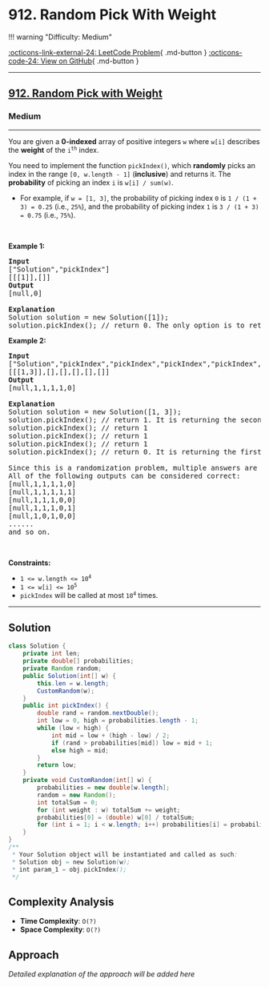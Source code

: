# 912. Random Pick With Weight

!!! warning "Difficulty: Medium"

[:octicons-link-external-24: LeetCode Problem](https://leetcode.com/problems/random-pick-with-weight/){ .md-button }
[:octicons-code-24: View on GitHub](https://github.com/RAJ8664/Leetcode/tree/master/0912-random-pick-with-weight){ .md-button }

---

<h2><a href="https://leetcode.com/problems/random-pick-with-weight">912. Random Pick with Weight</a></h2><h3>Medium</h3><hr><p>You are given a <strong>0-indexed</strong> array of positive integers <code>w</code> where <code>w[i]</code> describes the <strong>weight</strong> of the <code>i<sup>th</sup></code> index.</p>

<p>You need to implement the function <code>pickIndex()</code>, which <strong>randomly</strong> picks an index in the range <code>[0, w.length - 1]</code> (<strong>inclusive</strong>) and returns it. The <strong>probability</strong> of picking an index <code>i</code> is <code>w[i] / sum(w)</code>.</p>

<ul>
	<li>For example, if <code>w = [1, 3]</code>, the probability of picking index <code>0</code> is <code>1 / (1 + 3) = 0.25</code> (i.e., <code>25%</code>), and the probability of picking index <code>1</code> is <code>3 / (1 + 3) = 0.75</code> (i.e., <code>75%</code>).</li>
</ul>

<p>&nbsp;</p>
<p><strong class="example">Example 1:</strong></p>

<pre>
<strong>Input</strong>
[&quot;Solution&quot;,&quot;pickIndex&quot;]
[[[1]],[]]
<strong>Output</strong>
[null,0]

<strong>Explanation</strong>
Solution solution = new Solution([1]);
solution.pickIndex(); // return 0. The only option is to return 0 since there is only one element in w.
</pre>

<p><strong class="example">Example 2:</strong></p>

<pre>
<strong>Input</strong>
[&quot;Solution&quot;,&quot;pickIndex&quot;,&quot;pickIndex&quot;,&quot;pickIndex&quot;,&quot;pickIndex&quot;,&quot;pickIndex&quot;]
[[[1,3]],[],[],[],[],[]]
<strong>Output</strong>
[null,1,1,1,1,0]

<strong>Explanation</strong>
Solution solution = new Solution([1, 3]);
solution.pickIndex(); // return 1. It is returning the second element (index = 1) that has a probability of 3/4.
solution.pickIndex(); // return 1
solution.pickIndex(); // return 1
solution.pickIndex(); // return 1
solution.pickIndex(); // return 0. It is returning the first element (index = 0) that has a probability of 1/4.

Since this is a randomization problem, multiple answers are allowed.
All of the following outputs can be considered correct:
[null,1,1,1,1,0]
[null,1,1,1,1,1]
[null,1,1,1,0,0]
[null,1,1,1,0,1]
[null,1,0,1,0,0]
......
and so on.
</pre>

<p>&nbsp;</p>
<p><strong>Constraints:</strong></p>

<ul>
	<li><code>1 &lt;= w.length &lt;= 10<sup>4</sup></code></li>
	<li><code>1 &lt;= w[i] &lt;= 10<sup>5</sup></code></li>
	<li><code>pickIndex</code> will be called at most <code>10<sup>4</sup></code> times.</li>
</ul>


---

## Solution

```java
class Solution {
    private int len;
    private double[] probabilities;
    private Random random;
    public Solution(int[] w) {
        this.len = w.length;
        CustomRandom(w);
    }
    public int pickIndex() {
        double rand = random.nextDouble(); 
        int low = 0, high = probabilities.length - 1;
        while (low < high) {
            int mid = low + (high - low) / 2;
            if (rand > probabilities[mid]) low = mid + 1;
            else high = mid;
        }
        return low;
    }
    private void CustomRandom(int[] w) {
        probabilities = new double[w.length];
        random = new Random();
        int totalSum = 0;
        for (int weight : w) totalSum += weight;
        probabilities[0] = (double) w[0] / totalSum;
        for (int i = 1; i < w.length; i++) probabilities[i] = probabilities[i - 1] + (double) w[i] / totalSum;
    }
}
/**
 * Your Solution object will be instantiated and called as such:
 * Solution obj = new Solution(w);
 * int param_1 = obj.pickIndex();
 */

```

## Complexity Analysis

- **Time Complexity**: `O(?)`
- **Space Complexity**: `O(?)`

## Approach

*Detailed explanation of the approach will be added here*

